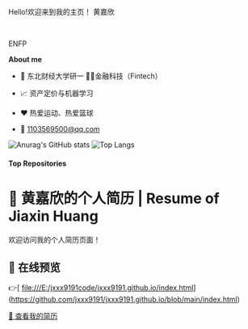 Hello!欢迎来到我的主页！ 
黄嘉欣

<br />

ENFP

**About me**

- 💼 东北财经大学研一 👨‍💻金融科技（Fintech）

- 📈 资产定价与机器学习

- ❤️ 热爱运动、热爱篮球

- 💬 1103569500@qq.com


![Anurag's GitHub stats](https://github-readme-stats.vercel.app/api?username=jxxx9191&show_icons=true&theme=radical)
![Top Langs](https://github-readme-stats.vercel.app/api/top-langs/?username=jxxx9191)


#### Top Repositories

# 💼 黄嘉欣的个人简历 | Resume of Jiaxin Huang

欢迎访问我的个人简历页面！


## 📎 在线预览
👉[ [file:///E:/jxxx9191code/jxxx9191.github.io/index.html](https://github.com/jxxx9191/jxxx9191.github.io/tree/main)](https://github.com/jxxx9191/jxxx9191.github.io/blob/main/index.html)

<a href="/黄嘉欣个人简历.pdf" target="_blank">📄 查看我的简历</a>
